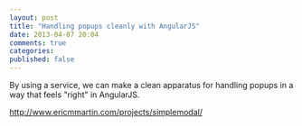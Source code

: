```yaml
---
layout: post
title: "Handling popups cleanly with AngularJS"
date: 2013-04-07 20:04
comments: true
categories: 
published: false
---
```


By using a service, we can make a clean apparatus for handling popups in a way
that feels "right" in AngularJS.


http://www.ericmmartin.com/projects/simplemodal/
